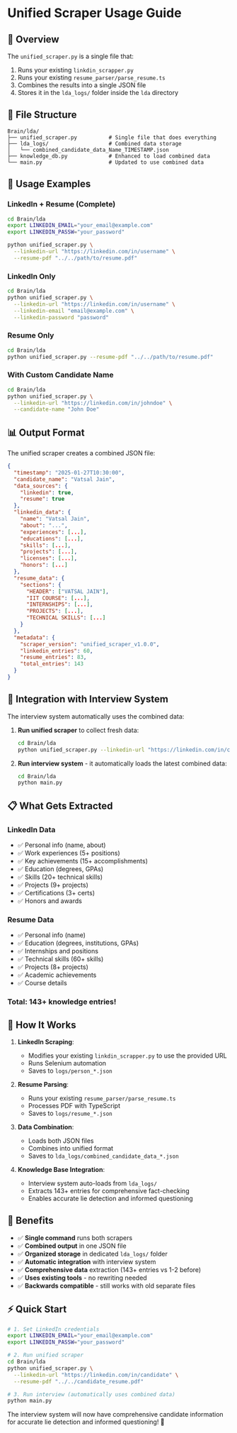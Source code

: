 # Unified Scraper Usage Guide

## 🎯 Overview

The `unified_scraper.py` is a single file that:
1. Runs your existing `linkdin_scrapper.py` 
2. Runs your existing `resume_parser/parse_resume.ts`
3. Combines the results into a single JSON file
4. Stores it in the `lda_logs/` folder inside the `lda` directory

## 📁 File Structure

```
Brain/lda/
├── unified_scraper.py          # Single file that does everything
├── lda_logs/                   # Combined data storage
│   └── combined_candidate_data_Name_TIMESTAMP.json
├── knowledge_db.py             # Enhanced to load combined data
└── main.py                     # Updated to use combined data
```

## 🚀 Usage Examples

### LinkedIn + Resume (Complete)
```bash
cd Brain/lda
export LINKEDIN_EMAIL="your_email@example.com"
export LINKEDIN_PASSW="your_password"

python unified_scraper.py \
  --linkedin-url "https://linkedin.com/in/username" \
  --resume-pdf "../../path/to/resume.pdf"
```

### LinkedIn Only
```bash
cd Brain/lda
python unified_scraper.py \
  --linkedin-url "https://linkedin.com/in/username" \
  --linkedin-email "email@example.com" \
  --linkedin-password "password"
```

### Resume Only
```bash
cd Brain/lda
python unified_scraper.py --resume-pdf "../../path/to/resume.pdf"
```

### With Custom Candidate Name
```bash
cd Brain/lda
python unified_scraper.py \
  --linkedin-url "https://linkedin.com/in/johndoe" \
  --candidate-name "John Doe"
```

## 📊 Output Format

The unified scraper creates a combined JSON file:

```json
{
  "timestamp": "2025-01-27T10:30:00",
  "candidate_name": "Vatsal Jain",
  "data_sources": {
    "linkedin": true,
    "resume": true
  },
  "linkedin_data": {
    "name": "Vatsal Jain",
    "about": "...",
    "experiences": [...],
    "educations": [...],
    "skills": [...],
    "projects": [...],
    "licenses": [...],
    "honors": [...]
  },
  "resume_data": {
    "sections": {
      "HEADER": ["VATSAL JAIN"],
      "IIT COURSE": [...],
      "INTERNSHIPS": [...],
      "PROJECTS": [...],
      "TECHNICAL SKILLS": [...]
    }
  },
  "metadata": {
    "scraper_version": "unified_scraper_v1.0.0",
    "linkedin_entries": 60,
    "resume_entries": 83,
    "total_entries": 143
  }
}
```

## 🔧 Integration with Interview System

The interview system automatically uses the combined data:

1. **Run unified scraper** to collect fresh data:
   ```bash
   cd Brain/lda
   python unified_scraper.py --linkedin-url "https://linkedin.com/in/candidate"
   ```

2. **Run interview system** - it automatically loads the latest combined data:
   ```bash
   cd Brain/lda
   python main.py
   ```

## 📋 What Gets Extracted

### LinkedIn Data
- ✅ Personal info (name, about)
- ✅ Work experiences (5+ positions)
- ✅ Key achievements (15+ accomplishments)
- ✅ Education (degrees, GPAs)
- ✅ Skills (20+ technical skills)
- ✅ Projects (9+ projects)
- ✅ Certifications (3+ certs)
- ✅ Honors and awards

### Resume Data
- ✅ Personal info (name)
- ✅ Education (degrees, institutions, GPAs)
- ✅ Internships and positions
- ✅ Technical skills (60+ skills)
- ✅ Projects (8+ projects)
- ✅ Academic achievements
- ✅ Course details

### Total: 143+ knowledge entries!

## 🔄 How It Works

1. **LinkedIn Scraping**: 
   - Modifies your existing `linkdin_scrapper.py` to use the provided URL
   - Runs Selenium automation
   - Saves to `logs/person_*.json`

2. **Resume Parsing**:
   - Runs your existing `resume_parser/parse_resume.ts`
   - Processes PDF with TypeScript
   - Saves to `logs/resume_*.json`

3. **Data Combination**:
   - Loads both JSON files
   - Combines into unified format
   - Saves to `lda_logs/combined_candidate_data_*.json`

4. **Knowledge Base Integration**:
   - Interview system auto-loads from `lda_logs/`
   - Extracts 143+ entries for comprehensive fact-checking
   - Enables accurate lie detection and informed questioning

## 🎉 Benefits

- ✅ **Single command** runs both scrapers
- ✅ **Combined output** in one JSON file
- ✅ **Organized storage** in dedicated `lda_logs/` folder
- ✅ **Automatic integration** with interview system
- ✅ **Comprehensive data** extraction (143+ entries vs 1-2 before)
- ✅ **Uses existing tools** - no rewriting needed
- ✅ **Backwards compatible** - still works with old separate files

## ⚡ Quick Start

```bash
# 1. Set LinkedIn credentials
export LINKEDIN_EMAIL="your_email@example.com"
export LINKEDIN_PASSW="your_password"

# 2. Run unified scraper
cd Brain/lda
python unified_scraper.py \
  --linkedin-url "https://linkedin.com/in/candidate" \
  --resume-pdf "../../candidate_resume.pdf"

# 3. Run interview (automatically uses combined data)
python main.py
```

The interview system will now have comprehensive candidate information for accurate lie detection and informed questioning! 🎯

